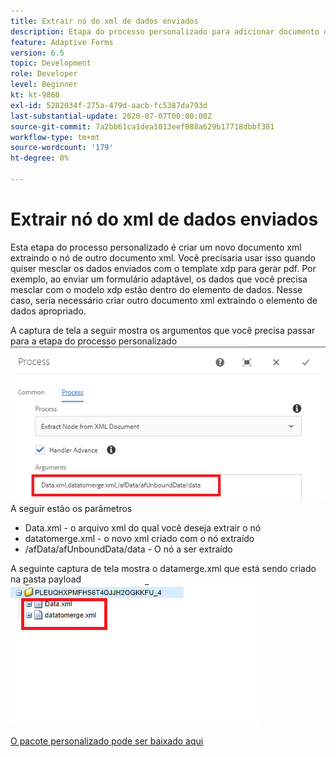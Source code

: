 ```yaml
---
title: Extrair nó do xml de dados enviados
description: Etapa do processo personalizado para adicionar documento de gravação residente na pasta carga ao sistema de arquivos
feature: Adaptive Forms
version: 6.5
topic: Development
role: Developer
level: Beginner
kt: kt-9860
exl-id: 5282034f-275a-479d-aacb-fc5387da793d
last-substantial-update: 2020-07-07T00:00:00Z
source-git-commit: 7a2bb61ca1dea1013eef088a629b17718dbbf381
workflow-type: tm+mt
source-wordcount: '179'
ht-degree: 0%

---
```


# Extrair nó do xml de dados enviados

Esta etapa do processo personalizado é criar um novo documento xml extraindo o nó de outro documento xml. Você precisaria usar isso quando quiser mesclar os dados enviados com o template xdp para gerar pdf. Por exemplo, ao enviar um formulário adaptável, os dados que você precisa mesclar com o modelo xdp estão dentro do elemento de dados. Nesse caso, seria necessário criar outro documento xml extraindo o elemento de dados apropriado.

A captura de tela a seguir mostra os argumentos que você precisa passar para a etapa do processo personalizado
![etapa do processo](assets/create-xml-process-step.png)
A seguir estão os parâmetros
* Data.xml - o arquivo xml do qual você deseja extrair o nó
* datatomerge.xml - o novo xml criado com o nó extraído
* /afData/afUnboundData/data - O nó a ser extraído


A seguinte captura de tela mostra o datamerge.xml que está sendo criado na pasta payload
![create-xml](assets/create-xml.png)

[O pacote personalizado pode ser baixado aqui](/help/forms/assets/common-osgi-bundles/SetValueApp.core-1.0-SNAPSHOT.jar)

